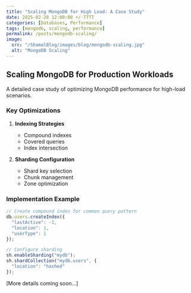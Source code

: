 ```yaml
---
title: "Scaling MongoDB for High Load: A Case Study"
date: 2025-02-28 12:00:00 +/-TTTT
categories: [Databases, Performance]
tags: [mongodb, scaling, performance]
permalink: /posts/mongodb-scaling/
image:
  src: "/ShamalBlog/images/blog/mongodb-scaling.jpg"
  alt: "MongoDB Scaling"
---
```


## Scaling MongoDB for Production Workloads

A detailed case study of optimizing MongoDB performance for high-load scenarios.

### Key Optimizations

1. **Indexing Strategies**
   - Compound indexes
   - Covered queries
   - Index intersection

2. **Sharding Configuration**
   - Shard key selection
   - Chunk management
   - Zone optimization

### Implementation Example

```javascript
// Create compound index for common query pattern
db.users.createIndex({ 
  "lastActive": -1, 
  "location": 1, 
  "userType": 1 
});

// Configure sharding
sh.enableSharding("mydb");
sh.shardCollection("mydb.users", {
  "location": "hashed"
});
```

[More details coming soon...] 